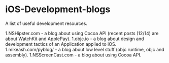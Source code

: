 iOS-Development-blogs
=====================

A list of useful development resources.

1.NSHipster.com - a blog about using Cocoa API (recent posts (12/14) are about WatchKit and ApplePay).
1.objc.io - a blog about design and development tactics of an Application applied to iOS.
1.mikeash.com/pyblog/ - a blog about low level stuff (objc runtime, objc and assembly).
1.NSScreenCast.com - a blog about using Cocoa API.
